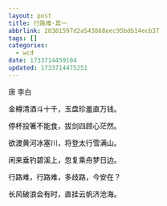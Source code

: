 ```yaml
---
layout: post
title: 行路难·其一
abbrlink: 28381597d2a543868eec95bdb14ecb37
tags: []
categories:
  - wcd
date: 1733714459104
updated: 1733714475251
---
```


唐 李白

<span style="color: #000000;">金樽清酒斗十千，玉盘珍羞直万钱。</span>

<span style="color: #000000;">停杯投箸不能食，拔剑四顾心茫然。</span>

<span style="color: #000000;">欲渡黄河冰塞川，将登太行雪满山。</span>

<span style="color: #000000;">闲来垂钓碧溪上，忽复乘舟梦日边。</span>

<span style="color: #000000;">行路难，行路难，多歧路，今安在？</span>

<span style="color: #000000;">长风破浪会有时，直挂云帆济沧海。</span>
